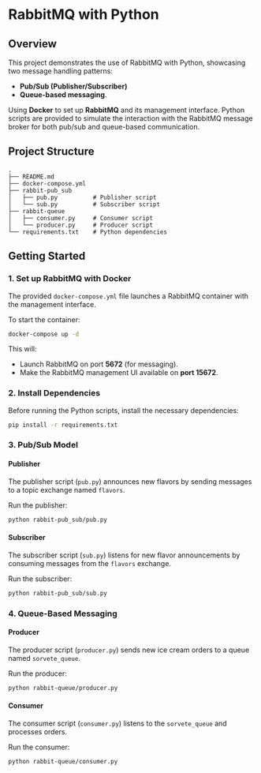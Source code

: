 # RabbitMQ with Python

## Overview

This project demonstrates the use of RabbitMQ with Python, showcasing two message handling patterns: 
- **Pub/Sub (Publisher/Subscriber)**
- **Queue-based messaging**.

Using **Docker** to set up **RabbitMQ** and its management interface. Python scripts are provided to simulate the interaction with the RabbitMQ message broker for both pub/sub and queue-based communication.

## Project Structure

```
.
├── README.md
├── docker-compose.yml
├── rabbit-pub_sub
│   ├── pub.py          # Publisher script
│   └── sub.py          # Subscriber script
├── rabbit-queue
│   ├── consumer.py     # Consumer script
│   └── producer.py     # Producer script
└── requirements.txt    # Python dependencies
```

## Getting Started

### 1. Set up RabbitMQ with Docker

The provided `docker-compose.yml` file launches a RabbitMQ container with the management interface.

To start the container:
```bash
docker-compose up -d
```

This will:
- Launch RabbitMQ on port **5672** (for messaging).
- Make the RabbitMQ management UI available on **port 15672**.

### 2. Install Dependencies

Before running the Python scripts, install the necessary dependencies:
```bash
pip install -r requirements.txt
```

### 3. Pub/Sub Model

#### Publisher

The publisher script (`pub.py`) announces new flavors by sending messages to a topic exchange named `flavors`.

Run the publisher:
```bash
python rabbit-pub_sub/pub.py
```

#### Subscriber

The subscriber script (`sub.py`) listens for new flavor announcements by consuming messages from the `flavors` exchange.

Run the subscriber:
```bash
python rabbit-pub_sub/sub.py
```

### 4. Queue-Based Messaging

#### Producer

The producer script (`producer.py`) sends new ice cream orders to a queue named `sorvete_queue`.

Run the producer:
```bash
python rabbit-queue/producer.py
```

#### Consumer

The consumer script (`consumer.py`) listens to the `sorvete_queue` and processes orders.

Run the consumer:
```bash
python rabbit-queue/consumer.py
```